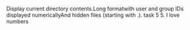 Display current directory contents.Long formatwith user and group IDs displayed numericallyAnd hidden files (starting with .).
task 5 5. I love numbers
